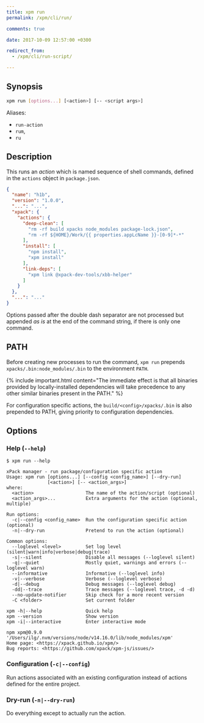 ```yaml
---
title: xpm run
permalink: /xpm/cli/run/

comments: true

date: 2017-10-09 12:57:00 +0300

redirect_from:
  - /xpm/cli/run-script/

---
```


## Synopsis

```sh
xpm run [options...] [<action>] [-- <script args>]
```

Aliases:

- `run-action`
- `rum`,
- `ru`

## Description

This runs an _action_ which is named sequence of shell commands,
defined in the `actions` object
in `package.json`.

```json
{
  "name": "h1b",
  "version": "1.0.0",
  "...": "...",
  "xpack": {
    "actions": {
      "deep-clean": [
        "rm -rf build xpacks node_modules package-lock.json",
        "rm -rf ${HOME}/Work/{{ properties.appLcName }}-[0-9]*-*"
      ],
      "install": [
        "npm install",
        "xpm install"
      ],
      "link-deps": [
        "xpm link @xpack-dev-tools/xbb-helper"
      ]
    }
  },
  "...": "..."
}
```

Options passed after the double dash separator are not processed
but appended _as is_ at the end of the command string, if
there is only one command.

## PATH

Before creating new processes to run the command, `xpm run` prepends
`xpacks/.bin:node_modules/.bin` to the environment `PATH`.

{% include important.html content="The immediate effect is that all
binaries provided by locally-installed
dependencies will take precedence to any other similar binaries
present in the PATH." %}

For configuration specific actions, the `build/<config>/xpacks/.bin`
is also prepended to PATH, giving priority to configuration
dependencies.

## Options

### Help (`--help`)

```console
$ xpm run --help

xPack manager - run package/configuration specific action
Usage: xpm run [options...] [--config <config_name>] [--dry-run]
               [<action>] [-- <action_args>]
where:
  <action>                   The name of the action/script (optional)
  <action_args>...           Extra arguments for the action (optional, multiple)

Run options:
  -c|--config <config_name>  Run the configuration specific action (optional)
  -n|--dry-run               Pretend to run the action (optional)

Common options:
  --loglevel <level>         Set log level (silent|warn|info|verbose|debug|trace)
  -s|--silent                Disable all messages (--loglevel silent)
  -q|--quiet                 Mostly quiet, warnings and errors (--loglevel warn)
  --informative              Informative (--loglevel info)
  -v|--verbose               Verbose (--loglevel verbose)
  -d|--debug                 Debug messages (--loglevel debug)
  -dd|--trace                Trace messages (--loglevel trace, -d -d)
  --no-update-notifier       Skip check for a more recent version
  -C <folder>                Set current folder

xpm -h|--help                Quick help
xpm --version                Show version
xpm -i|--interactive         Enter interactive mode

npm xpm@0.9.0 '/Users/ilg/.nvm/versions/node/v14.16.0/lib/node_modules/xpm'
Home page: <https://xpack.github.io/xpm/>
Bug reports: <https://github.com/xpack/xpm-js/issues/>
```

### Configuration (`-c|--config`)

Run actions associated with an existing configuration instead of actions
defined for the entire project.

### Dry-run (`-n|--dry-run`)

Do everything except to actually run the action.
